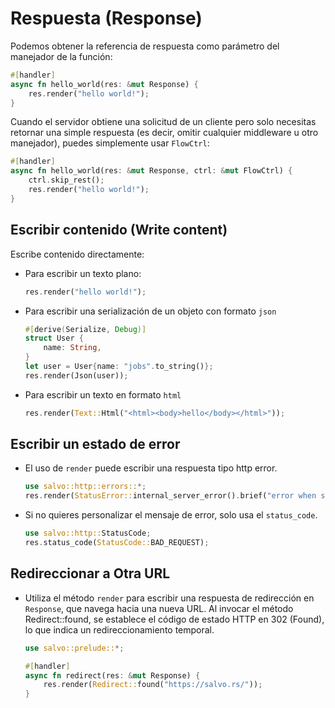 # Respuesta (Response)

Podemos obtener la referencia de respuesta como parámetro del manejador de la función:

```rust
#[handler]
async fn hello_world(res: &mut Response) {
    res.render("hello world!");
}
```

Cuando el servidor obtiene una solicitud de un cliente pero solo necesitas retornar una simple respuesta (es decir, omitir cualquier middleware u otro manejador), puedes simplemente usar `FlowCtrl`:

```rust
#[handler]
async fn hello_world(res: &mut Response, ctrl: &mut FlowCtrl) {
    ctrl.skip_rest();
    res.render("hello world!");
}
```

## Escribir contenido (Write content)

Escribe contenido directamente:

- Para escribir un texto plano:

    ```rust
    res.render("hello world!");
    ```

- Para escribir una serialización de un objeto con formato `json`

    ```rust
    #[derive(Serialize, Debug)]
    struct User {
        name: String,
    }
    let user = User{name: "jobs".to_string()};
    res.render(Json(user));
    ```

- Para escribir un texto en formato `html`

    ```rust
    res.render(Text::Html("<html><body>hello</body></html>"));
    ```

## Escribir un estado de error

- El uso de `render` puede escribir una respuesta tipo http error.

    ```rust
    use salvo::http::errors::*;
    res.render(StatusError::internal_server_error().brief("error when serialize object to json"))
    ```

- Si no quieres personalizar el mensaje de error, solo usa el `status_code`.

    ```rust
    use salvo::http::StatusCode;
    res.status_code(StatusCode::BAD_REQUEST);
    ```

## Redireccionar a Otra URL
- Utiliza el método `render` para escribir una respuesta de redirección en `Response`, que navega hacia una nueva URL. Al invocar el método Redirect::found, se establece el código de estado HTTP en 302 (Found), lo que indica un redireccionamiento temporal.
    ```rust
    use salvo::prelude::*;

    #[handler]
    async fn redirect(res: &mut Response) {
        res.render(Redirect::found("https://salvo.rs/"));
    }
    ```